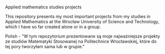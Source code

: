 Applied mathematics studies projects

This repository presents my most important projects from my studies in Applied Mathematics at the Wrocław University of Science and Technology, which I have so far created alone or in a group.

Polish - "W tym repozytorium prezentowane są moje najważniejsze projekty ze studiów Matematyki Stosowanej na Politechnice Wrocławskiej, które do tej pory tworzyłam sama lub w grupie."
